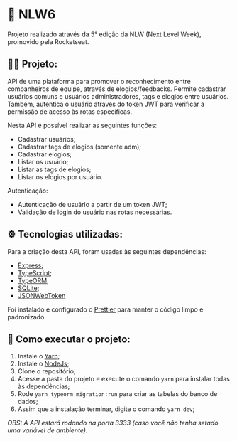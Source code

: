 # 🚀 NLW6

Projeto realizado através da 5° edição da NLW (Next Level Week), promovido pela Rocketseat.

## 👨‍💻 Projeto:

API de uma plataforma para promover o reconhecimento entre companheiros de equipe, através de elogios/feedbacks.
Permite cadastrar usuários comuns e usuários administradores, tags e elogios entre usuários. Também, autentica o usuário através do token JWT para verificar a permissão de acesso às rotas específicas.


Nesta API é possível realizar as seguintes funções:

- Cadastrar usuários;
- Cadastrar tags de elogios (somente adm);
- Cadastrar elogios;
- Listar os usuário;
- Listar as tags de elogios;
- Listar os elogios por usuário.

Autenticação:
- Autenticação de usuário a partir de um token JWT;
- Validação de login do usuário nas rotas necessárias.

## ⚙ Tecnologias utilizadas:

Para a criação desta API, foram usadas às seguintes dependências:

- [Express](https://expressjs.com/pt-br/);
- [TypeScript](https://www.typescriptlang.org/);
- [TypeORM](https://typeorm.io/#/);
- [SQLite](https://www.sqlite.org/index.html);
- [JSONWebToken](https://github.com/auth0/node-jsonwebtoken#readme)

Foi instalado e configurado o [Prettier](https://prettier.io/) para manter o código limpo e padronizado.

## 📁 Como executar o projeto:

1. Instale o [Yarn](https://yarnpkg.com/);
2. Instale o [NodeJs](https://nodejs.org/en/);
3. Clone o repositório;
4. Acesse a pasta do projeto e execute o comando `yarn` para instalar todas às dependências;
5. Rode `yarn typeorm migration:run` para criar as tabelas do banco de dados;
6. Assim que a instalação terminar, digite o comando `yarn dev`; 

*OBS: A API estará rodando na porta 3333 (caso você não tenha setado uma variável de ambiente).*
